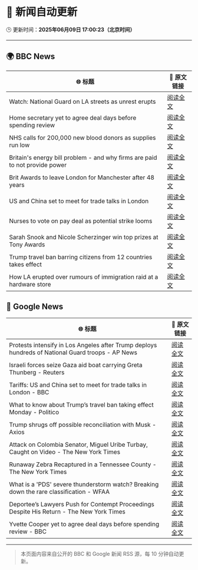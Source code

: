 # 🧠 新闻自动更新

🕒 更新时间：**2025年06月09日 17:00:23（北京时间）**

---

## 🌍 BBC News

| 🌐 标题 | 🔗 原文链接 |
|--------|-------------|
| Watch: National Guard on LA streets as unrest erupts | [阅读全文](https://www.bbc.com/news/videos/cwynm87e1d3o) |
| Home secretary yet to agree deal days before spending review | [阅读全文](https://www.bbc.com/news/articles/c861n7vljdgo) |
| NHS calls for 200,000 new blood donors as supplies run low | [阅读全文](https://www.bbc.com/news/articles/c98p0pj7dypo) |
| Britain's energy bill problem - and why firms are paid to not provide power | [阅读全文](https://www.bbc.com/news/articles/cdedjnw8e85o) |
| Brit Awards to leave London for Manchester after 48 years | [阅读全文](https://www.bbc.com/news/articles/cdxk7l58xjzo) |
| US and China set to meet for trade talks in London | [阅读全文](https://www.bbc.com/news/articles/cql2x6d2zkgo) |
| Nurses to vote on pay deal as potential strike looms | [阅读全文](https://www.bbc.com/news/articles/c2e3lp9dl7xo) |
| Sarah Snook and Nicole Scherzinger win top prizes at Tony Awards | [阅读全文](https://www.bbc.com/news/articles/cx2ql1jl74no) |
| Trump travel ban barring citizens from 12 countries takes effect | [阅读全文](https://www.bbc.com/news/articles/cz9y72v5yv5o) |
| How LA erupted over rumours of immigration raid at a hardware store | [阅读全文](https://www.bbc.com/news/articles/c1kv1lgdpkjo) |

## 📰 Google News

| 🌐 标题 | 🔗 原文链接 |
|--------|-------------|
| Protests intensify in Los Angeles after Trump deploys hundreds of National Guard troops - AP News | [阅读全文](https://news.google.com/rss/articles/CBMiowFBVV95cUxOTy1leDJjdzRfRTVtU2VGdk1WNzh1VkNqUVRPelVsTHZuMU5sQmJvTFZhU3pKS2I1c05NUEVHS3RlaVpfc28welRwRUpZQkltUWR0eHlWOFZERVVOTG1sbks3ZXllX1dOSDZPY1laZXR3UERIWXlnTlFKUWV3Y0U2R2xhNFhXS3pMZ2JfeW5ycjNnOUtWd0VkMTV6S0tCNGIzTGw0?oc=5) |
| Israeli forces seize Gaza aid boat carrying Greta Thunberg - Reuters | [阅读全文](https://news.google.com/rss/articles/CBMiuwFBVV95cUxOWHZnN1dpVG5wVFNGaGRYLXgySG9sMVRLN29QMzZYWjdmRW55ZTc4TjVnaXo4YjZveFFacTNMNERKblZySWdWTXFEajBYbUd4R2JjSktKTHFSMDgxaGVCZGQ1eFpxclFsN3ptdUFnamh0QVdCUEcxbUJ1QWpzSlpFMWI3aWdPQVBuOTFCWWJmVGxGdE5oejJRVUtCaGNReWFEeVFOSVdSbjZlT1k2cElydUdXQVJ1RVZIdUF3?oc=5) |
| Tariffs: US and China set to meet for trade talks in London - BBC | [阅读全文](https://news.google.com/rss/articles/CBMiWkFVX3lxTE9OWXFOQ2k5WFVEUlhJVlJKSzhCVnV5MnQ4WTFvOVRPX0FrNVlqclhRWTVsaUw0NE9Qb3BtMk1iNTJJekE2NlFEMTVKNjlIaUhLeTRDNzhRTGpGUdIBX0FVX3lxTE5FZE0xSU9CMkh4OGpNeWpNTmpkWnN3MWtCb29CN1NPbUU4WmZISjc4LTIxbW41bXVrZklJaVR5RnN2Z0FkTzFXZDFnbjRrNHdyUGxwanNWN3RGVGVjWC04?oc=5) |
| What to know about Trump’s travel ban taking effect Monday - Politico | [阅读全文](https://news.google.com/rss/articles/CBMiqwFBVV95cUxPVjJCaWU1WV9kTHdmVS1RNi1sVGxFVXlKOW1yODNsUURnUEc0S0ZGWDNfSExCXzlrTWlFZVFuc0dSaF83d2pENE45MzQ4eE1hdlVyZHJOQlhLQnRVdzY3amVqaWRwOFM2MlZZT1Z2azRxNVpwNFFkdmgtLUt5bWNVcTRzM0psLU5hclRtNENnNFZfcXZSdkZka2xyc0N0QnE1WUtzSUM2NXRzZFk?oc=5) |
| Trump shrugs off possible reconciliation with Musk - Axios | [阅读全文](https://news.google.com/rss/articles/CBMifEFVX3lxTE1xX0NSNmtlNFlyZHFCXzFKUjh4eVRpVGo3aHJmNnpTTTNJQUwySTlJdjVKd091NjVtdjFCQWNQODVvak1Td1lMR3NFRm10TG5EdU5HYW1TZjB6RnV0UU5fTUtMY0FfdU5WU0ltb0hwMTUxcExqM1Qxa1NhOE4?oc=5) |
| Attack on Colombia Senator, Miguel Uribe Turbay, Caught on Video - The New York Times | [阅读全文](https://news.google.com/rss/articles/CBMijgFBVV95cUxNbExrQ3g1WEFLZ3h0NGtMNUh0T0FHelBZQUIzSFFwNV9Kek92TTlxSzF1QnRuem52Z1k0MDc2Z1djZzg0Vms3bVZsTExJcEVKak1vd1F3SklKN3JLSWFBaTIwWnJ4Vlo1QXFDMG44VW93bFpvaUp5Wm1udXVTZkFDa25uaEp6TXc3QWhRZlRn?oc=5) |
| Runaway Zebra Recaptured in a Tennessee County - The New York Times | [阅读全文](https://news.google.com/rss/articles/CBMiekFVX3lxTE5DVGtwRU1WY2dDT0pTR29LWDZJOVdxcVlxdGNyMk0takxiMnp2V21iVzREdktrTzEtNDAxUU1FZ1dIWng2MXVJRWltTnVwZzBUenE3VVlHaHJqeS1tdThBUjRiRmxWaGkzMDJyUExVbExrS0dYV2tkZmpB?oc=5) |
| What is a 'PDS' severe thunderstorm watch? Breaking down the rare classification - WFAA | [阅读全文](https://news.google.com/rss/articles/CBMiuAFBVV95cUxQQWhJSlhqcjdfbE9BT0lESVdmUXFxczVvazBVNjQ2cV9WODN1X0cxdmJoWnFFVmFBNzhnWEVNbDIwUGpzSktlVG9XVFJrUFBra2tlVHlZWXBFcERLeVM4R1NXWF9PLTZzRFpYZERjNkw3MlQxLWVaTE96UmxtdGhJa3QxaTM3RkEwYnpPWGpmMTJVZUxVdm9fYVRvbkVBZlNiUFhKd2ZsOVlzUUNTQkt3aTZ1N1l2ODRh?oc=5) |
| Deportee’s Lawyers Push for Contempt Proceedings Despite His Return - The New York Times | [阅读全文](https://news.google.com/rss/articles/CBMiqAFBVV95cUxQWnVrdGdKc250RHMzR0k1NHlDbGlVWngzN0RERWF6ZGV5WGpYa051ZHdLUzFtNzNZajBDNldkaldvT21LRjJUMlVHbVZoNktnSGhMdExoY1R4SmxhYzh1R3BxaUlWOFZobXdES3M1V0dPb2pvVGNLWEp3UUVuR0QwU2F1cHlOUWljMW5VZjZlRS1VSGVSQV9DSmZPYTd0WHFzY2p6UzhBS1E?oc=5) |
| Yvette Cooper yet to agree deal days before spending review - BBC | [阅读全文](https://news.google.com/rss/articles/CBMiWkFVX3lxTFA3dHJEUDdXNmxQSDNEUC1GWDYtbUJUXzFEcmN3cGlRbkpLTUU1RW14bTV1cGJmcS1HRFlMeTVJQXlBXzJuNVdqV0NFZjhfaUpmZ1JEZVRPZk5EZ9IBX0FVX3lxTFBuLXU1SkVSWWtONEdqTm15RWpscC1iMDJ4RjFzUHI0aEljWWZlVVJ4RGpPTHUwUndfeTBMYmJkdE1aWE1PbFRPOHRBMThxbW05QW9ndFNIS1Y4TDZwRjhN?oc=5) |

---
> 本页面内容来自公开的 BBC 和 Google 新闻 RSS 源，每 10 分钟自动更新。